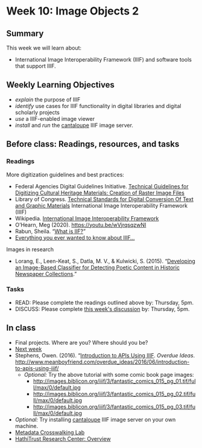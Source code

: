 # Week 10: Image Objects 2

## Summary
This week we will learn about:
- International Image Interoperability Framework (IIIF) and software tools that support IIIF.
## Weekly Learning Objectives
- *explain* the purpose of IIIF
- *identify* use cases for IIIF functionality in digital libraries and digital scholarly projects
- *use* a IIIF-enabled image viewer
- *install* and *run* the [cantaloupe](https://cantaloupe-project.github.io/) IIIF image server.
 
## Before class: Readings, resources, and tasks

### Readings
More digitization guidelines and best practices:
- Federal Agencies Digital Guidelines Initiative. [Technical Guidelines for Digitizing Cultural Heritage Materials: Creation of Raster Image Files](http://www.digitizationguidelines.gov/guidelines/FADGI%20Federal%20%20Agencies%20Digital%20Guidelines%20Initiative-2016%20Final_rev1.pdf)
- Library of Congress. [Technical Standards for Digital Conversion Of Text and Graphic Materials](http://memory.loc.gov/ammem/about/techStandards.pdf)
International Image Interoperability Framework (IIIF)
- Wikipedia. [International Image Interoperability Framework](https://en.m.wikipedia.org/wiki/International_Image_Interoperability_Framework)
- O’Hearn, Meg (2020). <https://youtu.be/wVjrqsqzwNI>
- Rabun, Sheila. “[What is IIF?](https://youtu.be/8LiNbf4ELZM)” 
- [Everything you ever wanted to know about IIIF…](https://www.slideshare.net/mobile/Cogapp/everything-you-ever-wanted-to-know-about-iiif-but-were-too-afraid-to-ask)

Images in research
- Lorang, E., Leen-Keat, S., Datla, M. V., & Kulwicki, S. (2015). “[Developing an Image-Based Classifier for Detecting Poetic Content in Historic Newspaper Collections](http://www.dlib.org/dlib/july15/lorang/07lorang.html).”

### Tasks
- READ: Please complete the readings outlined above by: Thursday, 5pm.
- DISCUSS: Please complete [this week's discussion](https://github.com/jawalsh/z652-Digital-Libraries/discussions/21) by: Thursday, 5pm.
 
## In class

- Final projects. Where are you? Where should you be?
- [Next week](week11.md)
- Stephens, Owen. (2016). “[Introduction to APIs Using IIIF](http://www.meanboyfriend.com/overdue_ideas/2016/06/introduction-to-apis-using-iiif/). _Overdue Ideas_. <http://www.meanboyfriend.com/overdue_ideas/2016/06/introduction-to-apis-using-iiif/>
	- _Optional:_ Try the above tutorial with some comic book page images:
		- <http://images.biblicon.org/iiif/3/fantastic_comics_015_pg_01.tif/full/max/0/default.jpg>
		- <http://images.biblicon.org/iiif/3/fantastic_comics_015_pg_02.tif/full/max/0/default.jpg>
		- <http://images.biblicon.org/iiif/3/fantastic_comics_015_pg_03.tif/full/max/0/default.jpg>
- _Optional:_ Try installing [cantaloupe](https://cantaloupe-project.github.io) IIIF image server on your own machine.
- [Metadata Crosswalking Lab](lab_metadata_crosswalk.md)
- [HathiTrust Research Center: Overview](https://biblicon.org/reveal.js/htrc.html)
